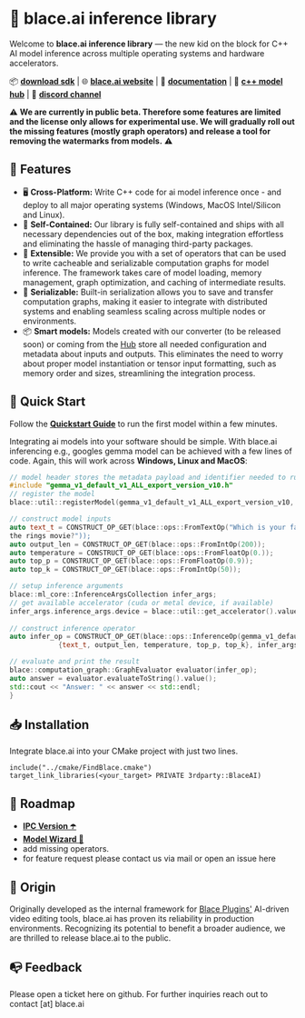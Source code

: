 # 🚀 blace.ai inference library  

Welcome to **blace.ai inference library** — the new kid on the block for C++ AI model 
inference across multiple operating systems and hardware accelerators.  

📦 [**download sdk**](https://github.com/blace-ai/blace-ai/releases) | 🌐 [**blace.ai website**](https://blace.ai) | 📖 [**documentation**](https://blace-ai.github.io/blace-ai/) | 🧠 [**c++ model hub**](https://www.blace.ai/hub/) | 💬 [**discord channel**](https://discord.com/channels/1202176342603616277/1318605344586338404)

⚠️ **We are currently in public beta. Therefore some features are limited and the license
only allows for experimental use. We will gradually roll out the missing features 
(mostly graph operators) and release a tool for removing the watermarks from 
models.** ⚠️

## 🎯 Features
- 🖥️ **Cross-Platform:** Write C++ code for ai model inference once - and deploy to 
  all major operating systems (Windows, MacOS Intel/Silicon and Linux).  
- 🧰 **Self-Contained:** Our library is fully self-contained and ships with all necessary dependencies out of the box,
  making integration effortless and eliminating the hassle of managing third-party packages.
- 🔌 **Extensible:** We provide you with a set of operators that can be used to write 
  cacheable and serializable computation graphs for model inference. The framework 
  takes care of model loading, memory management, graph optimization, and caching of intermediate results.
- 💾 **Serializable:** Built-in serialization allows you to save and transfer
  computation graphs, making it easier to integrate with distributed systems and enabling seamless scaling across multiple nodes or environments.
- 📦 **Smart models:** Models created with our converter (to be released soon) or 
  coming from the [Hub](https://www.blace.ai/hub/) store all needed configuration and 
  metadata about inputs and outputs. This eliminates the need to worry about proper model instantiation or tensor input formatting, such as memory order and sizes, streamlining the integration process.

## 🚀 Quick Start  

Follow the [**Quickstart Guide**](https://blace-ai.github.io/blace-ai/md_quickstart.html#quickstart_demo) to run the first model within a few minutes.

Integrating ai models into your software should be simple. With blace.ai inferencing e.g., googles gemma model can be achieved
with a few lines of code. Again, this will work across **Windows, Linux and MacOS**:  

```cpp
// model header stores the metadata payload and identifier needed to run it
#include "gemma_v1_default_v1_ALL_export_version_v10.h"
// register the model
blace::util::registerModel(gemma_v1_default_v1_ALL_export_version_v10, blace::util::getPathToExe());

// construct model inputs
auto text_t = CONSTRUCT_OP_GET(blace::ops::FromTextOp("Which is your favorite lord of 
the rings movie?"));
auto output_len = CONSTRUCT_OP_GET(blace::ops::FromIntOp(200));
auto temperature = CONSTRUCT_OP_GET(blace::ops::FromFloatOp(0.));
auto top_p = CONSTRUCT_OP_GET(blace::ops::FromFloatOp(0.9));
auto top_k = CONSTRUCT_OP_GET(blace::ops::FromIntOp(50));

// setup inference arguments
blace::ml_core::InferenceArgsCollection infer_args;
// get available accelerator (cuda or metal device, if available)
infer_args.inference_args.device = blace::util::get_accelerator().value();
 
// construct inference operator
auto infer_op = CONSTRUCT_OP_GET(blace::ops::InferenceOp(gemma_v1_default_v1_ALL_export_version_v10_IDENT,
            {text_t, output_len, temperature, top_p, top_k}, infer_args, 0));

// evaluate and print the result
blace::computation_graph::GraphEvaluator evaluator(infer_op);
auto answer = evaluator.evaluateToString().value();
std::cout << "Answer: " << answer << std::endl;
}
```

## 📥 Installation  

Integrate blace.ai into your CMake project with just two lines.

```
include("../cmake/FindBlace.cmake")
target_link_libraries(<your_target> PRIVATE 3rdparty::BlaceAI)
```

## 🧭 Roadmap 
- [**IPC Version ☂️**](https://blace-ai.github.io/blace-ai/ipc.html)
- [**Model Wizard 🧙**](https://blace-ai.github.io/blace-ai/model_wizard.html)
- add missing operators.
- for feature request please contact us via mail or open an issue here 

## 🌱 Origin
Originally developed as the internal framework for [Blace Plugins'](https://blaceplugins.com/) AI-driven video editing tools, blace.ai has proven its reliability in production environments. Recognizing its potential to benefit a broader audience, we are thrilled to release blace.ai to the public.

## 📭 Feedback
Please open a ticket here on github. For further inquiries reach out to contact [at] blace.ai  
